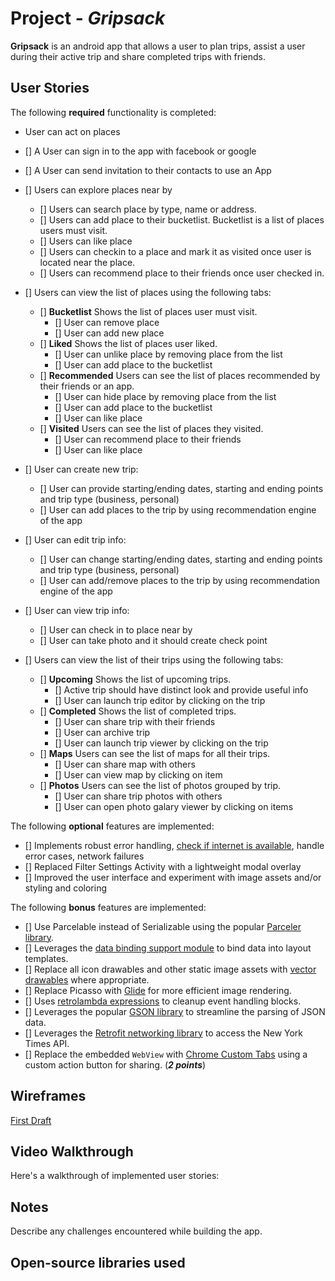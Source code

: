 # Project - *Gripsack*

**Gripsack** is an android app that allows a user to plan trips, assist a user during their active trip and share completed trips with friends. 

## User Stories

The following **required** functionality is completed:

* User can act on places
* [] A User can sign in to the app with facebook or google
* [] A User can send invitation to their contacts to use an App

* [] Users can explore places near by
  * [] Users can search place by type, name or address.
  * [] Users can add place to their bucketlist. Bucketlist is a list of places users must visit.
  * [] Users can like place
  * [] Users can checkin to a place and mark it as visited once user is located near the place.
  * [] Users can recommend place to their friends once user checked in.

* [] Users can view the list of places using the following tabs: 
  * [] **Bucketlist** Shows the list of places user must visit.
    * [] User can remove place 
    * [] User can add new place
  * [] **Liked** Shows the list of places user liked.
    * [] User can unlike place by removing place from the list
    * [] User can add place to the bucketlist
  * [] **Recommended** Users can see the list of places recommended by their friends or an app.
      * [] User can hide place by removing place from the list
      * [] User can add place to the bucketlist
      * [] User can like place
  * [] **Visited** Users can see the list of places they visited.
      * [] User can recommend place to their friends
      * [] User can like place
  
* [] User can create new trip:
  * [] User can provide starting/ending dates, starting and ending points and trip type (business, personal)
  * [] User can add places to the trip by using recommendation engine of the app
  
* [] User can edit trip info:
  * [] User can change starting/ending dates, starting and ending points and trip type (business, personal)
  * [] User can add/remove places to the trip by using recommendation engine of the app

* [] User can view trip info:
  * [] User can check in to place near by
  * [] User can take photo and it should create check point 
  
* [] Users can view the list of their trips using the following tabs: 
  * [] **Upcoming** Shows the list of upcoming trips.
    * [] Active trip should have distinct look and provide useful info 
    * [] User can launch trip editor by clicking on the trip
  * [] **Completed** Shows the list of completed trips.
    * [] User can share trip with their friends
    * [] User can archive trip
    * [] User can launch trip viewer by clicking on the trip
  * [] **Maps** Users can see the list of maps for all their trips.
      * [] User can share map with others
      * [] User can view map by clicking on item 
  * [] **Photos** Users can see the list of photos grouped by trip.
      * [] User can share trip photos with others
      * [] User can open photo galary viewer by clicking on items
      
      
The following **optional** features are implemented:

* [] Implements robust error handling, [check if internet is available](http://guides.codepath.com/android/Sending-and-Managing-Network-Requests#checking-for-network-connectivity), handle error cases, network failures
* [] Replaced Filter Settings Activity with a lightweight modal overlay
* [] Improved the user interface and experiment with image assets and/or styling and coloring

The following **bonus** features are implemented:

* [] Use Parcelable instead of Serializable using the popular [Parceler library](http://guides.codepath.com/android/Using-Parceler).
* [] Leverages the [data binding support module](http://guides.codepath.com/android/Applying-Data-Binding-for-Views) to bind data into layout templates.
* [] Replace all icon drawables and other static image assets with [vector drawables](http://guides.codepath.com/android/Drawables#vector-drawables) where appropriate.
* [] Replace Picasso with [Glide](http://inthecheesefactory.com/blog/get-to-know-glide-recommended-by-google/en) for more efficient image rendering.
* [] Uses [retrolambda expressions](http://guides.codepath.com/android/Lambda-Expressions) to cleanup event handling blocks.
* [] Leverages the popular [GSON library](http://guides.codepath.com/android/Using-Android-Async-Http-Client#decoding-with-gson-library) to streamline the parsing of JSON data.
* [] Leverages the [Retrofit networking library](http://guides.codepath.com/android/Consuming-APIs-with-Retrofit) to access the New York Times API.
* [] Replace the embedded `WebView` with [Chrome Custom Tabs](http://guides.codepath.com/android/Chrome-Custom-Tabs) using a custom action button for sharing. (_**2 points**_)

 
## Wireframes 

[First Draft](https://github.com/gripsack/android/blob/master/wireframes.pdf?raw=true)


## Video Walkthrough

Here's a walkthrough of implemented user stories:


## Notes

Describe any challenges encountered while building the app.

## Open-source libraries used
